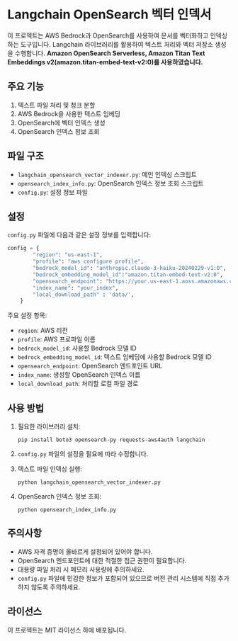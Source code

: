 # Langchain OpenSearch 벡터 인덱서

이 프로젝트는 AWS Bedrock과 OpenSearch를 사용하여 문서를 벡터화하고 인덱싱하는 도구입니다. Langchain 라이브러리를 활용하여 텍스트 처리와 벡터 저장소 생성을 수행합니다.
**Amazon OpenSearch Serverless, Amazon Titan Text Embeddings v2(amazon.titan-embed-text-v2:0)를 사용하였습니다.**

## 주요 기능

1. 텍스트 파일 처리 및 청크 분할
2. AWS Bedrock을 사용한 텍스트 임베딩
3. OpenSearch에 벡터 인덱스 생성
4. OpenSearch 인덱스 정보 조회

## 파일 구조

- `langchain_opensearch_vector_indexer.py`: 메인 인덱싱 스크립트
- `opensearch_index_info.py`: OpenSearch 인덱스 정보 조회 스크립트
- `config.py`: 설정 정보 파일

## 설정

`config.py` 파일에 다음과 같은 설정 정보를 입력합니다:

```python
config = {
        "region": "us-east-1",
        "profile": "aws configure profile",
        "bedrock_model_id": "anthropic.claude-3-haiku-20240229-v1:0",
        "bedrock_embedding_model_id":"amazon.titan-embed-text-v2:0",
        "opensearch_endpoint": "https://your.us-east-1.aoss.amazonaws.com",
        "index_name": "your_index",
        "local_download_path" : 'data/',
    }

```

주요 설정 항목:
- `region`: AWS 리전
- `profile`: AWS 프로파일 이름
- `bedrock_model_id`: 사용할 Bedrock 모델 ID
- `bedrock_embedding_model_id`: 텍스트 임베딩에 사용할 Bedrock 모델 ID
- `opensearch_endpoint`: OpenSearch 엔드포인트 URL
- `index_name`: 생성할 OpenSearch 인덱스 이름
- `local_download_path`: 처리할 로컬 파일 경로

## 사용 방법

1. 필요한 라이브러리 설치:
   ```
   pip install boto3 opensearch-py requests-aws4auth langchain
   ```

2. `config.py` 파일의 설정을 필요에 따라 수정합니다.

3. 텍스트 파일 인덱싱 실행:
   ```
   python langchain_opensearch_vector_indexer.py
   ```

4. OpenSearch 인덱스 정보 조회:
   ```
   python opensearch_index_info.py
   ```

## 주의사항

- AWS 자격 증명이 올바르게 설정되어 있어야 합니다.
- OpenSearch 엔드포인트에 대한 적절한 접근 권한이 필요합니다.
- 대용량 파일 처리 시 메모리 사용량에 주의하세요.
- `config.py` 파일에 민감한 정보가 포함되어 있으므로 버전 관리 시스템에 직접 추가하지 않도록 주의하세요.

## 라이선스

이 프로젝트는 MIT 라이선스 하에 배포됩니다.
